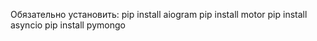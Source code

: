 Обязательно установить:
pip install aiogram
pip install motor
pip install asyncio
pip install pymongo